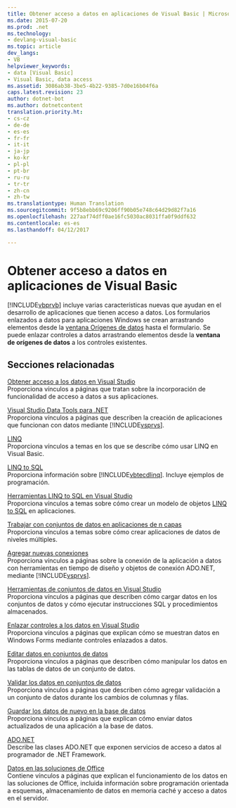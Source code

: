 ```yaml
---
title: Obtener acceso a datos en aplicaciones de Visual Basic | Microsoft Docs
ms.date: 2015-07-20
ms.prod: .net
ms.technology:
- devlang-visual-basic
ms.topic: article
dev_langs:
- VB
helpviewer_keywords:
- data [Visual Basic]
- Visual Basic, data access
ms.assetid: 3086ab38-3be5-4b22-9385-7d0e16b04f6a
caps.latest.revision: 23
author: dotnet-bot
ms.author: dotnetcontent
translation.priority.ht:
- cs-cz
- de-de
- es-es
- fr-fr
- it-it
- ja-jp
- ko-kr
- pl-pl
- pt-br
- ru-ru
- tr-tr
- zh-cn
- zh-tw
ms.translationtype: Human Translation
ms.sourcegitcommit: 9f5b8ebb69c9206ff90b05e748c64d29d82f7a16
ms.openlocfilehash: 227aaf74dff0ae16fc5030ac8031ffa0f9ddf632
ms.contentlocale: es-es
ms.lasthandoff: 04/12/2017

---
```

# <a name="accessing-data-in-visual-basic-applications"></a>Obtener acceso a datos en aplicaciones de Visual Basic
[!INCLUDE[vbprvb](../../csharp/programming-guide/concepts/linq/includes/vbprvb_md.md)] incluye varias características nuevas que ayudan en el desarrollo de aplicaciones que tienen acceso a datos. Los formularios enlazados a datos para aplicaciones Windows se crean arrastrando elementos desde la [ventana Orígenes de datos](https://docs.microsoft.com/visualstudio/data-tools/add-new-data-sources) hasta el formulario. Se puede enlazar controles a datos arrastrando elementos desde la **ventana de orígenes de datos** a los controles existentes.  
  
## <a name="related-sections"></a>Secciones relacionadas  
 [Obtener acceso a los datos en Visual Studio](https://docs.microsoft.com/visualstudio/data-tools/)  
 Proporciona vínculos a páginas que tratan sobre la incorporación de funcionalidad de acceso a datos a sus aplicaciones.

 [Visual Studio Data Tools para .NET](https://docs.microsoft.com/visualstudio/data-tools/visual-studio-data-tools-for-dotnet)  
 Proporciona vínculos a páginas que describen la creación de aplicaciones que funcionan con datos mediante [!INCLUDE[vsprvs](../../csharp/includes/vsprvs_md.md)].  
  
 [LINQ](../../visual-basic/programming-guide/language-features/linq/index.md)  
 Proporciona vínculos a temas en los que se describe cómo usar LINQ en Visual Basic.  
  
 [LINQ to SQL](https://msdn.microsoft.com/library/bb386976)  
 Proporciona información sobre [!INCLUDE[vbtecdlinq](../../csharp/includes/vbtecdlinq_md.md)]. Incluye ejemplos de programación.  
  
 [Herramientas LINQ to SQL en Visual Studio](https://docs.microsoft.com/visualstudio/data-tools/linq-to-sql-tools-in-visual-studio2)  
 Proporciona vínculos a temas sobre cómo crear un modelo de objetos [LINQ to SQL](https://msdn.microsoft.com/library/bb386976) en aplicaciones.  
  
 [Trabajar con conjuntos de datos en aplicaciones de n capas](https://docs.microsoft.com/visualstudio/data-tools/work-with-datasets-in-n-tier-applications)  
 Proporciona vínculos a temas sobre cómo crear aplicaciones de datos de niveles múltiples.  
     
 [Agregar nuevas conexiones](https://docs.microsoft.com/visualstudio/data-tools/add-new-connections)  
 Proporciona vínculos a páginas sobre la conexión de la aplicación a datos con herramientas en tiempo de diseño y objetos de conexión ADO.NET, mediante [!INCLUDE[vsprvs](../../csharp/includes/vsprvs_md.md)].  

 [Herramientas de conjuntos de datos en Visual Studio](https://docs.microsoft.com/visualstudio/data-tools/dataset-tools-in-visual-studio)  
 Proporciona vínculos a páginas que describen cómo cargar datos en los conjuntos de datos y cómo ejecutar instrucciones SQL y procedimientos almacenados.  
  
 [Enlazar controles a los datos en Visual Studio](https://docs.microsoft.com/visualstudio/data-tools/bind-controls-to-data-in-visual-studio)  
 Proporciona vínculos a páginas que explican cómo se muestran datos en Windows Forms mediante controles enlazados a datos.  
  
 [Editar datos en conjuntos de datos](https://docs.microsoft.com/visualstudio/data-tools/edit-data-in-datasets)  
 Proporciona vínculos a páginas que describen cómo manipular los datos en las tablas de datos de un conjunto de datos.  
  
 [Validar los datos en conjuntos de datos](https://docs.microsoft.com/visualstudio/data-tools/validate-data-in-datasets)  
 Proporciona vínculos a páginas que describen cómo agregar validación a un conjunto de datos durante los cambios de columnas y filas.  
  
 [Guardar los datos de nuevo en la base de datos](https://docs.microsoft.com/visualstudio/data-tools/save-data-back-to-the-database)  
 Proporciona vínculos a páginas que explican cómo enviar datos actualizados de una aplicación a la base de datos.  
  
 [ADO.NET](https://msdn.microsoft.com/library/e80y5yhx.aspx)  
 Describe las clases ADO.NET que exponen servicios de acceso a datos al programador de .NET Framework.

 [Datos en las soluciones de Office](https://msdn.microsoft.com/library/xx069ybh)  
 Contiene vínculos a páginas que explican el funcionamiento de los datos en las soluciones de Office, incluida información sobre programación orientada a esquemas, almacenamiento de datos en memoria caché y acceso a datos en el servidor.

